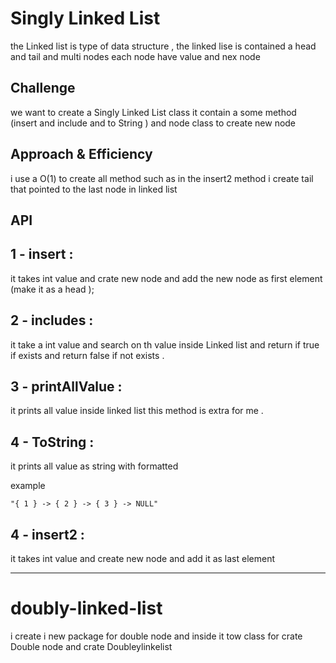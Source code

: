# Singly Linked List
the Linked list is  type of  data structure , the linked lise is contained a head and tail and multi nodes each node have value and nex node 

## Challenge
we want to create a Singly Linked List class it contain a some method (insert and include and to String ) and node class to create new node 

## Approach & Efficiency

i use a O(1) to  create all  method such as in the insert2 method i create tail that pointed to the last node in linked list

## API
## 1 - insert :
it takes int value and crate new node and add the new node as first element (make it as a head );
## 2 - includes : 
it take a int value and search on th value inside Linked list and return if true if exists and return false if not exists .


## 3 - printAllValue : 

it prints all value inside linked list this method is extra for me  .

## 4 - ToString : 

it prints all value as string with  formatted

example

```
"{ 1 } -> { 2 } -> { 3 } -> NULL"
```

## 4 - insert2 : 

it takes int value and create new node and add it as last element 


---------------------------------------------------------------------

# doubly-linked-list

i create i new package for double node and inside it tow  class for crate Double node and crate Doubleylinkelist 




